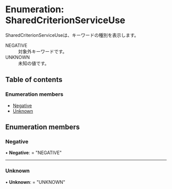 # Enumeration: SharedCriterionServiceUse


<div lang=\"ja\">SharedCriterionServiceUseは、キーワードの種別を表示します。</div>  <dl class=term>   <dt class=\"term__item\">NEGATIVE</dt>   <dd class=\"term__desc\"><span lang=\"ja\">対象外キーワードです。</span></dd>   <dt class=\"term__item\">UNKNOWN</dt>   <dd class=\"term__desc\"><span lang=\"ja\">未知の値です。</span></dd> </dl>

## Table of contents

### Enumeration members

- [Negative](sharedcriterionserviceuse.md#negative)
- [Unknown](sharedcriterionserviceuse.md#unknown)

## Enumeration members

### Negative

• **Negative**: = "NEGATIVE"

___

### Unknown

• **Unknown**: = "UNKNOWN"
